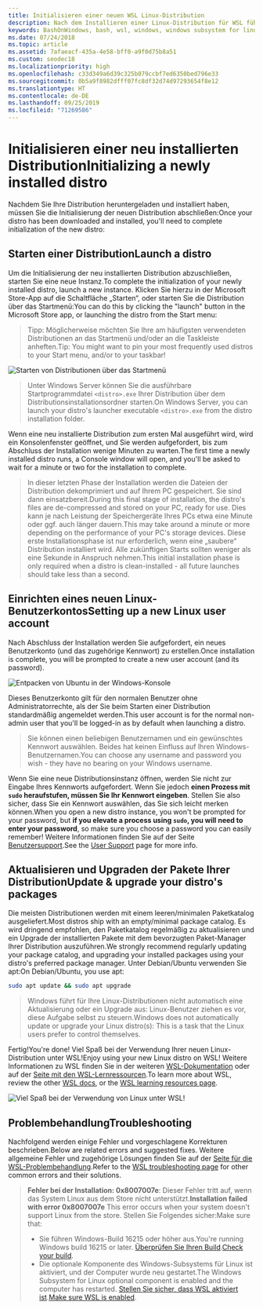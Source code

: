 ```yaml
---
title: Initialisieren einer neuen WSL Linux-Distribution
description: Nach dem Installieren einer Linux-Distribution für WSL führen Sie die folgenden einfachen Schritte aus, um die Initialisierung abzuschließen.
keywords: BashOnWindows, bash, wsl, windows, windows subsystem for linux, windowssubsystem, ubuntu, debian, suse, windows 10
ms.date: 07/24/2018
ms.topic: article
ms.assetid: 7afaeacf-435a-4e58-bff0-a9f0d75b8a51
ms.custom: seodec18
ms.localizationpriority: high
ms.openlocfilehash: c33d349a6d39c325b079ccbf7ed6350bed796e33
ms.sourcegitcommit: 0b5a9f8982dfff07fc8df32d74d97293654f8e12
ms.translationtype: HT
ms.contentlocale: de-DE
ms.lasthandoff: 09/25/2019
ms.locfileid: "71269586"
---
```

# <a name="initializing-a-newly-installed-distro"></a><span data-ttu-id="80c1f-104">Initialisieren einer neu installierten Distribution</span><span class="sxs-lookup"><span data-stu-id="80c1f-104">Initializing a newly installed distro</span></span>
<span data-ttu-id="80c1f-105">Nachdem Sie Ihre Distribution heruntergeladen und installiert haben, müssen Sie die Initialisierung der neuen Distribution abschließen:</span><span class="sxs-lookup"><span data-stu-id="80c1f-105">Once your distro has been downloaded and installed, you'll need to complete initialization of the new distro:</span></span>

## <a name="launch-a-distro"></a><span data-ttu-id="80c1f-106">Starten einer Distribution</span><span class="sxs-lookup"><span data-stu-id="80c1f-106">Launch a distro</span></span>
<span data-ttu-id="80c1f-107">Um die Initialisierung der neu installierten Distribution abzuschließen, starten Sie eine neue Instanz.</span><span class="sxs-lookup"><span data-stu-id="80c1f-107">To complete the initialization of your newly installed distro, launch a new instance.</span></span> <span data-ttu-id="80c1f-108">Klicken Sie hierzu in der Microsoft Store-App auf die Schaltfläche „Starten“, oder starten Sie die Distribution über das Startmenü:</span><span class="sxs-lookup"><span data-stu-id="80c1f-108">You can do this by clicking the "launch" button in the Microsoft Store app, or launching the distro from the Start menu:</span></span>

> <span data-ttu-id="80c1f-109">Tipp: Möglicherweise möchten Sie Ihre am häufigsten verwendeten Distributionen an das Startmenü und/oder an die Taskleiste anheften.</span><span class="sxs-lookup"><span data-stu-id="80c1f-109">Tip: You might want to pin your most frequently used distros to your Start menu, and/or to your taskbar!</span></span>

![Starten von Distributionen über das Startmenü](media/start-menu.png)

> <span data-ttu-id="80c1f-111">Unter Windows Server können Sie die ausführbare Startprogrammdatei `<distro>.exe` Ihrer Distribution über dem Distributionsinstallationsordner starten.</span><span class="sxs-lookup"><span data-stu-id="80c1f-111">On Windows Server, you can launch your distro's launcher executable `<distro>.exe` from the distro installation folder.</span></span>

<span data-ttu-id="80c1f-112">Wenn eine neu installierte Distribution zum ersten Mal ausgeführt wird, wird ein Konsolenfenster geöffnet, und Sie werden aufgefordert, bis zum Abschluss der Installation wenige Minuten zu warten.</span><span class="sxs-lookup"><span data-stu-id="80c1f-112">The first time a newly installed distro runs, a Console window will open, and you'll be asked to wait for a minute or two for the installation to complete.</span></span>

> <span data-ttu-id="80c1f-113">In dieser letzten Phase der Installation werden die Dateien der Distribution dekomprimiert und auf Ihrem PC gespeichert. Sie sind dann einsatzbereit.</span><span class="sxs-lookup"><span data-stu-id="80c1f-113">During this final stage of installation, the distro's files are de-compressed and stored on your PC, ready for use.</span></span> <span data-ttu-id="80c1f-114">Dies kann je nach Leistung der Speichergeräte Ihres PCs etwa eine Minute oder ggf. auch länger dauern.</span><span class="sxs-lookup"><span data-stu-id="80c1f-114">This may take around a minute or more depending on the performance of your PC's storage devices.</span></span> <span data-ttu-id="80c1f-115">Diese erste Installationsphase ist nur erforderlich, wenn eine „saubere“ Distribution installiert wird. Alle zukünftigen Starts sollten weniger als eine Sekunde in Anspruch nehmen.</span><span class="sxs-lookup"><span data-stu-id="80c1f-115">This initial installation phase is only required when a distro is clean-installed - all future launches should take less than a second.</span></span>

## <a name="setting-up-a-new-linux-user-account"></a><span data-ttu-id="80c1f-116">Einrichten eines neuen Linux-Benutzerkontos</span><span class="sxs-lookup"><span data-stu-id="80c1f-116">Setting up a new Linux user account</span></span>

<span data-ttu-id="80c1f-117">Nach Abschluss der Installation werden Sie aufgefordert, ein neues Benutzerkonto (und das zugehörige Kennwort) zu erstellen.</span><span class="sxs-lookup"><span data-stu-id="80c1f-117">Once installation is complete, you will be prompted to create a new user account (and its password).</span></span> 

![Entpacken von Ubuntu in der Windows-Konsole](media/UbuntuInstall.png)

<span data-ttu-id="80c1f-119">Dieses Benutzerkonto gilt für den normalen Benutzer ohne Administratorrechte, als der Sie beim Starten einer Distribution standardmäßig angemeldet werden.</span><span class="sxs-lookup"><span data-stu-id="80c1f-119">This user account is for the normal non-admin user that you'll be logged-in as by default when launching a distro.</span></span>

> <span data-ttu-id="80c1f-120">Sie können einen beliebigen Benutzernamen und ein gewünschtes Kennwort auswählen. Beides hat keinen Einfluss auf Ihren Windows-Benutzernamen.</span><span class="sxs-lookup"><span data-stu-id="80c1f-120">You can choose any username and password you wish - they have no bearing on your Windows username.</span></span> 

<span data-ttu-id="80c1f-121">Wenn Sie eine neue Distributionsinstanz öffnen, werden Sie nicht zur Eingabe Ihres Kennworts aufgefordert. Wenn Sie jedoch **einen Prozess mit `sudo` heraufstufen, müssen Sie Ihr Kennwort eingeben**. Stellen Sie also sicher, dass Sie ein Kennwort auswählen, das Sie sich leicht merken können.</span><span class="sxs-lookup"><span data-stu-id="80c1f-121">When you open a new distro instance, you won't be prompted for your password, but **if you elevate a process using `sudo`, you will need to enter your password**, so make sure you choose a password you can easily remember!</span></span> <span data-ttu-id="80c1f-122">Weitere Informationen finden Sie auf der Seite [Benutzersupport](user-support.md).</span><span class="sxs-lookup"><span data-stu-id="80c1f-122">See the [User Support](user-support.md) page for more info.</span></span>

## <a name="update--upgrade-your-distros-packages"></a><span data-ttu-id="80c1f-123">Aktualisieren und Upgraden der Pakete Ihrer Distribution</span><span class="sxs-lookup"><span data-stu-id="80c1f-123">Update & upgrade your distro's packages</span></span>

<span data-ttu-id="80c1f-124">Die meisten Distributionen werden mit einem leeren/minimalen Paketkatalog ausgeliefert.</span><span class="sxs-lookup"><span data-stu-id="80c1f-124">Most distros ship with an empty/minimal package catalog.</span></span> <span data-ttu-id="80c1f-125">Es wird dringend empfohlen, den Paketkatalog regelmäßig zu aktualisieren und ein Upgrade der installierten Pakete mit dem bevorzugten Paket-Manager Ihrer Distribution auszuführen.</span><span class="sxs-lookup"><span data-stu-id="80c1f-125">We strongly recommend regularly updating your package catalog, and upgrading your installed packages using your distro's preferred package manager.</span></span> <span data-ttu-id="80c1f-126">Unter Debian/Ubuntu verwenden Sie apt:</span><span class="sxs-lookup"><span data-stu-id="80c1f-126">On Debian/Ubuntu, you use apt:</span></span>

```bash
sudo apt update && sudo apt upgrade
```

> <span data-ttu-id="80c1f-127">Windows führt für Ihre Linux-Distributionen nicht automatisch eine Aktualisierung oder ein Upgrade aus: Linux-Benutzer ziehen es vor, diese Aufgabe selbst zu steuern.</span><span class="sxs-lookup"><span data-stu-id="80c1f-127">Windows does not automatically update or upgrade your Linux distro(s): This is a task that the Linux users prefer to control themselves.</span></span>

<span data-ttu-id="80c1f-128">Fertig!</span><span class="sxs-lookup"><span data-stu-id="80c1f-128">You're done!</span></span> <span data-ttu-id="80c1f-129">Viel Spaß bei der Verwendung Ihrer neuen Linux-Distribution unter WSL!</span><span class="sxs-lookup"><span data-stu-id="80c1f-129">Enjoy using your new Linux distro on WSL!</span></span> <span data-ttu-id="80c1f-130">Weitere Informationen zu WSL finden Sie in der weiteren [WSL-Dokumentation](https://aka.ms/wsldocs) oder auf der [Seite mit den WSL-Lernressourcen](https://aka.ms/learnwsl).</span><span class="sxs-lookup"><span data-stu-id="80c1f-130">To learn more about WSL, review the other [WSL docs](https://aka.ms/wsldocs), or the [WSL learning resources page](https://aka.ms/learnwsl).</span></span>

![Viel Spaß bei der Verwendung von Linux unter WSL!](media/linux-on-wsl.png)

## <a name="troubleshooting"></a><span data-ttu-id="80c1f-132">Problembehandlung</span><span class="sxs-lookup"><span data-stu-id="80c1f-132">Troubleshooting</span></span>

<span data-ttu-id="80c1f-133">Nachfolgend werden einige Fehler und vorgeschlagene Korrekturen beschrieben.</span><span class="sxs-lookup"><span data-stu-id="80c1f-133">Below are related errors and suggested fixes.</span></span> <span data-ttu-id="80c1f-134">Weitere allgemeine Fehler und zugehörige Lösungen finden Sie auf der [Seite für die WSL-Problembehandlung](troubleshooting.md).</span><span class="sxs-lookup"><span data-stu-id="80c1f-134">Refer to the [WSL troubleshooting page](troubleshooting.md) for other common errors and their solutions.</span></span>

> <span data-ttu-id="80c1f-135">**Fehler bei der Installation: 0x8007007e**: Dieser Fehler tritt auf, wenn das System Linux aus dem Store nicht unterstützt.</span><span class="sxs-lookup"><span data-stu-id="80c1f-135">**Installation failed with error 0x8007007e** This error occurs when your system doesn't support Linux from the store.</span></span>  <span data-ttu-id="80c1f-136">Stellen Sie Folgendes sicher:</span><span class="sxs-lookup"><span data-stu-id="80c1f-136">Make sure that:</span></span>
> * <span data-ttu-id="80c1f-137">Sie führen Windows-Build 16215 oder höher aus.</span><span class="sxs-lookup"><span data-stu-id="80c1f-137">You're running Windows build 16215 or later.</span></span> <span data-ttu-id="80c1f-138">[Überprüfen Sie Ihren Build](troubleshooting.md#check-your-build-number).</span><span class="sxs-lookup"><span data-stu-id="80c1f-138">[Check your build](troubleshooting.md#check-your-build-number).</span></span>
> * <span data-ttu-id="80c1f-139">Die optionale Komponente des Windows-Subsystems für Linux ist aktiviert, und der Computer wurde neu gestartet.</span><span class="sxs-lookup"><span data-stu-id="80c1f-139">The Windows Subsystem for Linux optional component is enabled and the computer has restarted.</span></span>  <span data-ttu-id="80c1f-140">[Stellen Sie sicher, dass WSL aktiviert ist](troubleshooting.md#confirm-wsl-is-enabled).</span><span class="sxs-lookup"><span data-stu-id="80c1f-140">[Make sure WSL is enabled](troubleshooting.md#confirm-wsl-is-enabled).</span></span>
